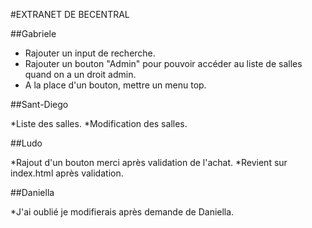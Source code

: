 #EXTRANET DE BECENTRAL

##Gabriele

* Rajouter un input de recherche.
* Rajouter un bouton "Admin" pour pouvoir accéder au liste de salles quand on a un droit admin.
* A la place d'un bouton, mettre un menu top.

##Sant-Diego

*Liste des salles.
*Modification des salles.

##Ludo

*Rajout d'un bouton merci après validation de l'achat.
*Revient sur index.html après validation.

##Daniella

*J'ai oublié je modifierais après demande de Daniella.
